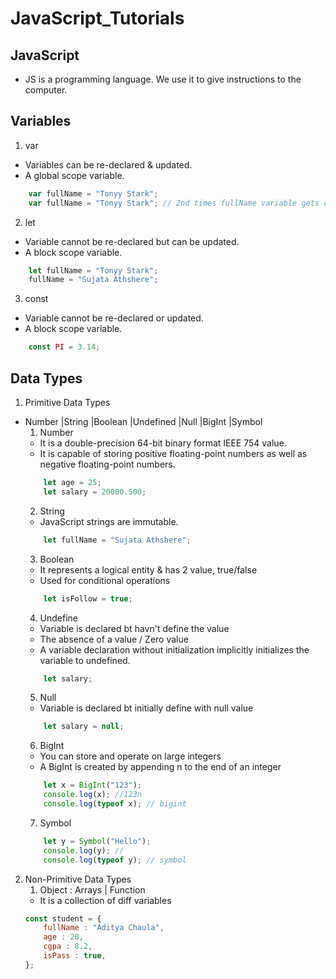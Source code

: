 # JavaScript_Tutorials

## JavaScript
- JS is a programming language. We use it to give instructions to the computer.

## Variables
1. var
- Variables can be re-declared & updated. 
- A global scope variable.
```js
    var fullName = "Tonyy Stark";
    var fullName = "Tonyy Stark"; // 2nd times fullName variable gets created
```
2. let
- Variable cannot be re-declared but can be updated.
- A block scope variable.
```js
    let fullName = "Tonyy Stark";
    fullName = "Sujata Athshere"; 
```
3. const
- Variable cannot be re-declared or updated.
- A block scope variable.
```js
    const PI = 3.14;
```
## Data Types
1. Primitive Data Types
- Number |String |Boolean |Undefined |Null |BigInt |Symbol
    1. Number
    - It is a double-precision 64-bit binary format IEEE 754 value.
    - It is capable of storing positive floating-point numbers as well as negative floating-point numbers.
    ```js
        let age = 25;
        let salary = 20000.500;
    ```
    2. String
    - JavaScript strings are immutable.
    ```js
        let fullName = "Sujata Athshere";   
    ```
    3. Boolean
    - It represents a logical entity & has 2 value, true/false
    - Used for conditional operations
    ```js
        let isFollow = true;   
    ```
    4. Undefine
    - Variable is declared bt havn't define the value
    - The absence of a value / Zero value
    - A variable declaration without initialization implicitly initializes the variable to undefined.
    ```js
        let salary;
    ```
    5. Null
    - Variable is declared bt initially define with null value
    ```js
        let salary = null;
    ```
    6. BigInt
    - You can store and operate on large integers
    - A BigInt is created by appending n to the end of an integer
    ```js
        let x = BigInt("123");
        console.log(x); //123n
        console.log(typeof x); // bigint
    ```
    7. Symbol
    ```js
        let y = Symbol("Hello");
        console.log(y); //
        console.log(typeof y); // symbol
    ```
2. Non-Primitive Data Types
    1. Object : Arrays | Function
    - It is a collection of diff variables
    ```js
    const student = {
        fullName : "Aditya Chaula",
        age : 20,
        cgpa : 8.2,
        isPass : true,
    };
    ```